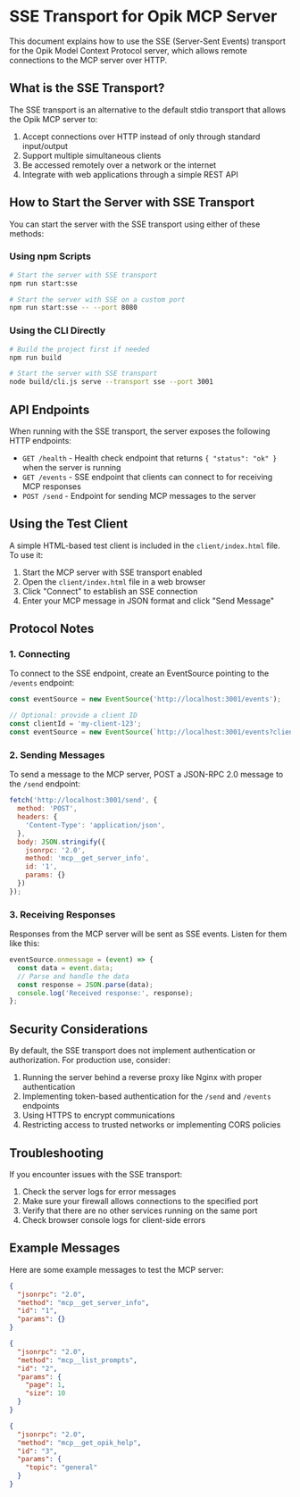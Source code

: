# SSE Transport for Opik MCP Server

This document explains how to use the SSE (Server-Sent Events) transport for the Opik Model Context Protocol server, which allows remote connections to the MCP server over HTTP.

## What is the SSE Transport?

The SSE transport is an alternative to the default stdio transport that allows the Opik MCP server to:

1. Accept connections over HTTP instead of only through standard input/output
2. Support multiple simultaneous clients
3. Be accessed remotely over a network or the internet
4. Integrate with web applications through a simple REST API

## How to Start the Server with SSE Transport

You can start the server with the SSE transport using either of these methods:

### Using npm Scripts

```bash
# Start the server with SSE transport
npm run start:sse

# Start the server with SSE on a custom port
npm run start:sse -- --port 8080
```

### Using the CLI Directly

```bash
# Build the project first if needed
npm run build

# Start the server with SSE transport
node build/cli.js serve --transport sse --port 3001
```

## API Endpoints

When running with the SSE transport, the server exposes the following HTTP endpoints:

- `GET /health` - Health check endpoint that returns `{ "status": "ok" }` when the server is running
- `GET /events` - SSE endpoint that clients can connect to for receiving MCP responses
- `POST /send` - Endpoint for sending MCP messages to the server

## Using the Test Client

A simple HTML-based test client is included in the `client/index.html` file. To use it:

1. Start the MCP server with SSE transport enabled
2. Open the `client/index.html` file in a web browser
3. Click "Connect" to establish an SSE connection
4. Enter your MCP message in JSON format and click "Send Message"

## Protocol Notes

### 1. Connecting

To connect to the SSE endpoint, create an EventSource pointing to the `/events` endpoint:

```javascript
const eventSource = new EventSource('http://localhost:3001/events');

// Optional: provide a client ID
const clientId = 'my-client-123';
const eventSource = new EventSource(`http://localhost:3001/events?clientId=${clientId}`);
```

### 2. Sending Messages

To send a message to the MCP server, POST a JSON-RPC 2.0 message to the `/send` endpoint:

```javascript
fetch('http://localhost:3001/send', {
  method: 'POST',
  headers: {
    'Content-Type': 'application/json',
  },
  body: JSON.stringify({
    jsonrpc: '2.0',
    method: 'mcp__get_server_info',
    id: '1',
    params: {}
  })
});
```

### 3. Receiving Responses

Responses from the MCP server will be sent as SSE events. Listen for them like this:

```javascript
eventSource.onmessage = (event) => {
  const data = event.data;
  // Parse and handle the data
  const response = JSON.parse(data);
  console.log('Received response:', response);
};
```

## Security Considerations

By default, the SSE transport does not implement authentication or authorization. For production use, consider:

1. Running the server behind a reverse proxy like Nginx with proper authentication
2. Implementing token-based authentication for the `/send` and `/events` endpoints
3. Using HTTPS to encrypt communications
4. Restricting access to trusted networks or implementing CORS policies

## Troubleshooting

If you encounter issues with the SSE transport:

1. Check the server logs for error messages
2. Make sure your firewall allows connections to the specified port
3. Verify that there are no other services running on the same port
4. Check browser console logs for client-side errors

## Example Messages

Here are some example messages to test the MCP server:

```json
{
  "jsonrpc": "2.0",
  "method": "mcp__get_server_info",
  "id": "1",
  "params": {}
}

{
  "jsonrpc": "2.0",
  "method": "mcp__list_prompts",
  "id": "2",
  "params": {
    "page": 1,
    "size": 10
  }
}

{
  "jsonrpc": "2.0",
  "method": "mcp__get_opik_help",
  "id": "3",
  "params": {
    "topic": "general"
  }
}
```
